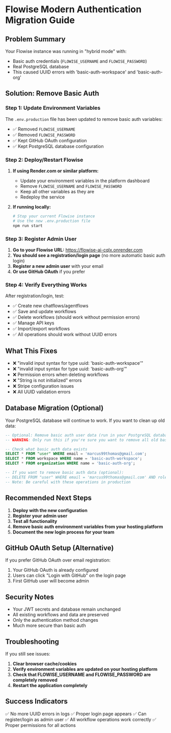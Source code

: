 # Flowise Modern Authentication Migration Guide

## Problem Summary

Your Flowise instance was running in "hybrid mode" with:

-   Basic auth credentials (`FLOWISE_USERNAME` and `FLOWISE_PASSWORD`)
-   Real PostgreSQL database
-   This caused UUID errors with 'basic-auth-workspace' and 'basic-auth-org'

## Solution: Remove Basic Auth

### Step 1: Update Environment Variables

The `.env.production` file has been updated to remove basic auth variables:

-   ✅ Removed `FLOWISE_USERNAME`
-   ✅ Removed `FLOWISE_PASSWORD`
-   ✅ Kept GitHub OAuth configuration
-   ✅ Kept PostgreSQL database configuration

### Step 2: Deploy/Restart Flowise

1. **If using Render.com or similar platform:**

    - Update your environment variables in the platform dashboard
    - Remove `FLOWISE_USERNAME` and `FLOWISE_PASSWORD`
    - Keep all other variables as they are
    - Redeploy the service

2. **If running locally:**
    ```bash
    # Stop your current Flowise instance
    # Use the new .env.production file
    npm run start
    ```

### Step 3: Register Admin User

1. **Go to your Flowise URL:** https://flowise-ai-cqlx.onrender.com
2. **You should see a registration/login page** (no more automatic basic auth login)
3. **Register a new admin user** with your email
4. **Or use GitHub OAuth** if you prefer

### Step 4: Verify Everything Works

After registration/login, test:

-   ✅ Create new chatflows/agentflows
-   ✅ Save and update workflows
-   ✅ Delete workflows (should work without permission errors)
-   ✅ Manage API keys
-   ✅ Import/export workflows
-   ✅ All operations should work without UUID errors

## What This Fixes

-   ❌ "invalid input syntax for type uuid: 'basic-auth-workspace'"
-   ❌ "invalid input syntax for type uuid: 'basic-auth-org'"
-   ❌ Permission errors when deleting workflows
-   ❌ "String is not initialized" errors
-   ❌ Stripe configuration issues
-   ❌ All UUID validation errors

## Database Migration (Optional)

Your PostgreSQL database will continue to work. If you want to clean up old data:

```sql
-- Optional: Remove basic auth user data (run in your PostgreSQL database)
-- WARNING: Only run this if you're sure you want to remove all old basic auth data

-- Check what basic auth data exists
SELECT * FROM "user" WHERE email = 'marcus99thomas@gmail.com';
SELECT * FROM workspace WHERE name = 'basic-auth-workspace';
SELECT * FROM organization WHERE name = 'basic-auth-org';

-- If you want to remove basic auth data (optional):
-- DELETE FROM "user" WHERE email = 'marcus99thomas@gmail.com' AND role = 'ADMIN';
-- Note: Be careful with these operations in production
```

## Recommended Next Steps

1. **Deploy with the new configuration**
2. **Register your admin user**
3. **Test all functionality**
4. **Remove basic auth environment variables from your hosting platform**
5. **Document the new login process for your team**

## GitHub OAuth Setup (Alternative)

If you prefer GitHub OAuth over email registration:

1. Your GitHub OAuth is already configured
2. Users can click "Login with GitHub" on the login page
3. First GitHub user will become admin

## Security Notes

-   Your JWT secrets and database remain unchanged
-   All existing workflows and data are preserved
-   Only the authentication method changes
-   Much more secure than basic auth

## Troubleshooting

If you still see issues:

1. **Clear browser cache/cookies**
2. **Verify environment variables are updated on your hosting platform**
3. **Check that FLOWISE_USERNAME and FLOWISE_PASSWORD are completely removed**
4. **Restart the application completely**

## Success Indicators

✅ No more UUID errors in logs
✅ Proper login page appears
✅ Can register/login as admin user
✅ All workflow operations work correctly
✅ Proper permissions for all actions
